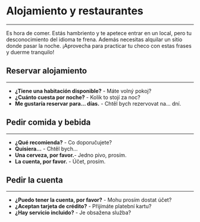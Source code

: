 # Alojamiento y restaurantes
***


Es hora de comer. Estás hambriento y te apetece entrar en un local, pero tu desconocimiento del idioma te frena. Además necesitas alquilar un sitio donde pasar la noche. ¡Aprovecha para practicar tu checo con estas frases y duerme tranquilo!


## Reservar alojamiento
***
- **¿Tiene una habitación disponible?** - Máte volný pokoj?
- **¿Cuánto cuesta por noche?** - Kolik to stojí za noc?
- **Me gustaría reservar para... días.** - Chtěl bych rezervovat na... dní.

## Pedir comida y bebida
***
- **¿Qué recomienda?** - Co doporučujete?
- **Quisiera...** - Chtěl bych...
- **Una cerveza, por favor.**- Jedno pivo, prosím.
- **La cuenta, por favor.** - Účet, prosím.





## Pedir la cuenta
***
- **¿Puedo tener la cuenta, por favor?** - Mohu prosím dostat účet?
- **¿Aceptan tarjeta de crédito?** - Přijímáte platební kartu?
- **¿Hay servicio incluido?** - Je obsažena služba?